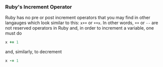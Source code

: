 
### Ruby's Increment Operator

Ruby has no pre or post increment operators that you may find in other langauges which look similar to this: `x++` or `++x`. In other words, `++` or `--` are not reserved operators in Ruby and, in order to increment a variable, one must do 
```Ruby
x += 1
```
and, similarly, to decrement
```Ruby
x -= 1
```
